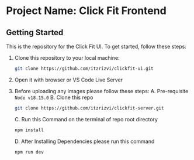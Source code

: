 # Project Name: Click Fit Frontend

## Getting Started

This is the repository for the Click Fit UI. To get started, follow these steps:

1. Clone this repository to your local machine:

   ```bash
   git clone https://github.com/itzrizvi/clickfit-ui.git
   ```

2. Open it with browser or VS Code Live Server

3. Before uploading any images please follow these steps:
   A. Pre-requisite `Node v18.15.0`
   B. Clone this repo
   ```bash
   git clone https://github.com/itzrizvi/clickfit-server.git
   ```
   C. Run this Command on the terminal of repo root directory
   ```bash
   npm install
   ```
   D. After Installing Dependencies please run this command
   ```bash
   npm run dev
   ```
